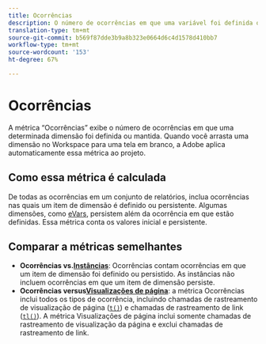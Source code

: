 ```yaml
---
title: Ocorrências
description: O número de ocorrências em que uma variável foi definida ou mantida.
translation-type: tm+mt
source-git-commit: b569f87dde3b9a8b323e0664d6c4d1578d410bb7
workflow-type: tm+mt
source-wordcount: '153'
ht-degree: 67%

---
```



# Ocorrências

A métrica “Ocorrências” exibe o número de ocorrências em que uma determinada dimensão foi definida ou mantida. Quando você arrasta uma dimensão no Workspace para uma tela em branco, a Adobe aplica automaticamente essa métrica ao projeto.

## Como essa métrica é calculada

De todas as ocorrências em um conjunto de relatórios, inclua ocorrências nas quais um item de dimensão é definido ou persistente. Algumas dimensões, como [eVars](../dimensions/evar.md), persistem além da ocorrência em que estão definidas. Essa métrica conta os valores inicial e persistente.

## Comparar a métricas semelhantes

* **Ocorrências vs.[Instâncias](instances.md)**: Ocorrências contam ocorrências em que um item de dimensão foi definido ou persistido. As instâncias não incluem ocorrências em que um item de dimensão persiste.
* **Ocorrências versus[Visualizações de página](page-views.md)**: a métrica Ocorrências inclui todos os tipos de ocorrência, incluindo chamadas de rastreamento de visualização de página ([`t()`](/help/implement/vars/functions/t-method.md)) e chamadas de rastreamento de link ([`tl()`](/help/implement/vars/functions/tl-method.md)). A métrica Visualizações de página inclui somente chamadas de rastreamento de visualização da página e exclui chamadas de rastreamento de link.

